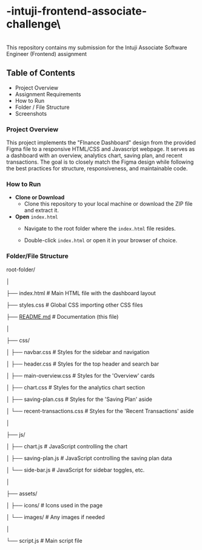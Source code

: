 # -intuji-frontend-associate-challenge\
\
This repository contains my submission for the Intuji Associate Software Engineer (Frontend) assignment

## 

## Table of Contents

- Project Overview
- Assignment Requirements
- How to Run
- Folder / File Structure
- Screenshots

### Project Overview

This project implements the "FInance Dashboard" design from the provided Figma file to a responsive HTML/CSS and Javascript webpage. It serves as a dashboard with an overview, analytics chart, saving plan, and recent transactions. The goal is to closely match the Figma design while following the best practices for structure, responsiveness, and maintainable code.

### How to Run

- **Clone or Download**
  - Clone this repository to your local machine or download the ZIP file and extract it.
- **Open** `index.html`
  - Navigate to the root folder where the `index.html` file resides.

  - Double-click `index.html` or open it in your browser of choice.

### Folder/File Structure

root-folder/

│

├── index.html                 # Main HTML file with the dashboard layout

├── styles.css                 # Global CSS importing other CSS files

├── [README.md](http://README.md)                  # Documentation (this file)

│

├── css/

│   ├── navbar.css             # Styles for the sidebar and navigation

│   ├── header.css             # Styles for the top header and search bar

│   ├── main-overview.css      # Styles for the 'Overview' cards

│   ├── chart.css              # Styles for the analytics chart section

│   ├── saving-plan.css        # Styles for the 'Saving Plan' aside

│   └── recent-transactions.css # Styles for the 'Recent Transactions' aside

│

├── js/

│   ├── chart.js               # JavaScript controlling the chart

│   ├── saving-plan.js         # JavaScript controlling the saving plan data

│   └── side-bar.js            # JavaScript for sidebar toggles, etc.

│

├── assets/

│   ├── icons/                 # Icons used in the page

│   └── images/                # Any images if needed

│

└── script.js                  # Main script file